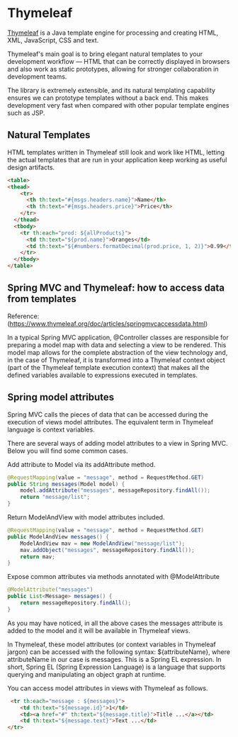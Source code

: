 # Thymeleaf

[Thymeleaf](http://www.thymeleaf.org/) is a Java template engine for processing and creating HTML, XML, JavaScript, CSS and text.

Thymeleaf's main goal is to bring elegant natural templates to your development workflow — HTML that can be correctly displayed in browsers and also work as static prototypes, allowing for stronger collaboration in development teams.

The library is extremely extensible, and its natural templating capability ensures we can prototype templates without a back end. This makes development very fast when compared with other popular template engines such as JSP.

## Natural Templates

HTML templates written in Thymeleaf still look and work like HTML, letting the actual templates that are run in your application keep working as useful design artifacts.

```html
<table>
<thead>
    <tr>
      <th th:text="#{msgs.headers.name}">Name</th>
      <th th:text="#{msgs.headers.price}">Price</th>
    </tr>
  </thead>
  <tbody>
    <tr th:each="prod: ${allProducts}">
      <td th:text="${prod.name}">Oranges</td>
      <td th:text="${#numbers.formatDecimal(prod.price, 1, 2)}">0.99</td>
    </tr>
  </tbody>
</table>
```

## Spring MVC and Thymeleaf: how to access data from templates

Reference: (https://www.thymeleaf.org/doc/articles/springmvcaccessdata.html)

In a typical Spring MVC application, @Controller classes are responsible for preparing a model map with data and selecting a view to be rendered. This model map allows for the complete abstraction of the view technology and, in the case of Thymeleaf, it is transformed into a Thymeleaf context object (part of the Thymeleaf template execution context) that makes all the defined variables available to expressions executed in templates.

## Spring model attributes

Spring MVC calls the pieces of data that can be accessed during the execution of views model attributes. The equivalent term in Thymeleaf language is context variables.

There are several ways of adding model attributes to a view in Spring MVC. Below you will find some common cases.

Add attribute to Model via its addAttribute method.

```java
@RequestMapping(value = "message", method = RequestMethod.GET)
public String messages(Model model) {
    model.addAttribute("messages", messageRepository.findAll());
    return "message/list";
}
```

Return ModelAndView with model attributes included.

```java
@RequestMapping(value = "message", method = RequestMethod.GET)
public ModelAndView messages() {
    ModelAndView mav = new ModelAndView("message/list");
    mav.addObject("messages", messageRepository.findAll());
    return mav;
}
```

Expose common attributes via methods annotated with @ModelAttribute

```java
@ModelAttribute("messages")
public List<Message> messages() {
    return messageRepository.findAll();
}
```

As you may have noticed, in all the above cases the messages attribute is added to the model and it will be available in Thymeleaf views.

In Thymeleaf, these model attributes (or context variables in Thymeleaf jargon) can be accessed with the following syntax: ${attributeName}, where attributeName in our case is messages. This is a Spring EL expression. In short, Spring EL (Spring Expression Language) is a language that supports querying and manipulating an object graph at runtime.

You can access model attributes in views with Thymeleaf as follows.

```html
 <tr th:each="message : ${messages}">
    <td th:text="${message.id}">1</td>
    <td><a href="#" th:text="${message.title}">Title ...</a></td>
    <td th:text="${message.text}">Text ...</td>
</tr>
```

